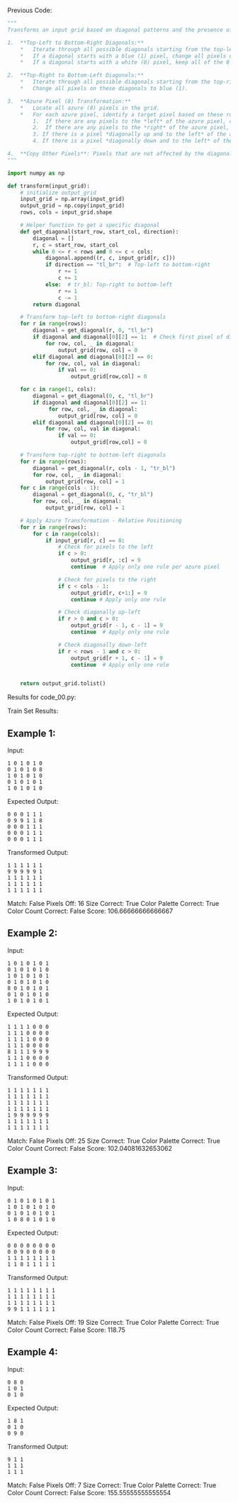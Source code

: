 
Previous Code:
```python
"""
Transforms an input grid based on diagonal patterns and the presence of azure (8) pixels.

1.  **Top-Left to Bottom-Right Diagonals:**
    *   Iterate through all possible diagonals starting from the top-left to the bottom-right.
    *   If a diagonal starts with a blue (1) pixel, change all pixels on that diagonal to white (0).
    *   If a diagonal starts with a white (0) pixel, keep all of the 0 pixels as 0.

2.  **Top-Right to Bottom-Left Diagonals:**
    *   Iterate through all possible diagonals starting from the top-right to the bottom-left.
    *   Change all pixels on these diagonals to blue (1).

3.  **Azure Pixel (8) Transformation:**
    *   Locate all azure (8) pixels in the grid.
    *   For each azure pixel, identify a target pixel based on these rules (only one applies per example, check in listed order):
        1.  If there are any pixels to the *left* of the azure pixel, change them to maroon (9). (Example 1)
        2.  If there are any pixels to the *right* of the azure pixel, change them to maroon (9). (Example 2)
        3. If there is a pixel *diagonally up and to the left* of the azure pixel, change this pixel to maroon (9). (Example 3)
        4. If there is a pixel *diagonally down and to the left* of the azure pixel, change this pixel to maroon (9). (Example 4)

4.  **Copy Other Pixels**: Pixels that are not affected by the diagonal transformations or the azure transformation, must remain unchanged.
"""

import numpy as np

def transform(input_grid):
    # initialize output_grid
    input_grid = np.array(input_grid)
    output_grid = np.copy(input_grid)
    rows, cols = input_grid.shape

    # Helper function to get a specific diagonal
    def get_diagonal(start_row, start_col, direction):
        diagonal = []
        r, c = start_row, start_col
        while 0 <= r < rows and 0 <= c < cols:
            diagonal.append((r, c, input_grid[r, c]))
            if direction == "tl_br":  # Top-left to bottom-right
                r += 1
                c += 1
            else:  # tr_bl: Top-right to bottom-left
                r += 1
                c -= 1
        return diagonal

    # Transform top-left to bottom-right diagonals
    for r in range(rows):
        diagonal = get_diagonal(r, 0, "tl_br")
        if diagonal and diagonal[0][2] == 1:  # Check first pixel of diagonal
            for row, col, _ in diagonal:
                output_grid[row, col] = 0
        elif diagonal and diagonal[0][2] == 0:
            for row, col, val in diagonal:
                if val == 0:
                    output_grid[row,col] = 0

    for c in range(1, cols):
        diagonal = get_diagonal(0, c, "tl_br")
        if diagonal and diagonal[0][2] == 1:
             for row, col, _ in diagonal:
                output_grid[row, col] = 0
        elif diagonal and diagonal[0][2] == 0:
            for row, col, val in diagonal:
                if val == 0:
                    output_grid[row,col] = 0

    # Transform top-right to bottom-left diagonals
    for r in range(rows):
        diagonal = get_diagonal(r, cols - 1, "tr_bl")
        for row, col, _ in diagonal:
            output_grid[row, col] = 1
    for c in range(cols - 1):
        diagonal = get_diagonal(0, c, "tr_bl")
        for row, col, _ in diagonal:
            output_grid[row, col] = 1

    # Apply Azure Transformation - Relative Positioning
    for r in range(rows):
        for c in range(cols):
            if input_grid[r, c] == 8:
                # Check for pixels to the left
                if c > 0:
                    output_grid[r, :c] = 9
                    continue  # Apply only one rule per azure pixel

                # Check for pixels to the right
                if c < cols - 1:
                    output_grid[r, c+1:] = 9
                    continue # Apply only one rule

                # Check diagonally up-left
                if r > 0 and c > 0:
                    output_grid[r - 1, c - 1] = 9
                    continue  # Apply only one rule

                # Check diagonally down-left
                if r < rows - 1 and c > 0:
                    output_grid[r + 1, c - 1] = 9
                    continue  # Apply only one rule


    return output_grid.tolist()
```
Results for code_00.py:

Train Set Results:

## Example 1:
Input:
```
1 0 1 0 1 0
0 1 0 1 0 8
1 0 1 0 1 0
0 1 0 1 0 1
1 0 1 0 1 0
```
Expected Output:
```
0 0 0 1 1 1
0 9 9 1 1 8
0 0 0 1 1 1
0 0 0 1 1 1
0 0 0 1 1 1
```
Transformed Output:
```
1 1 1 1 1 1
9 9 9 9 9 1
1 1 1 1 1 1
1 1 1 1 1 1
1 1 1 1 1 1
```
Match: False
Pixels Off: 16
Size Correct: True
Color Palette Correct: True
Color Count Correct: False
Score: 106.66666666666667

## Example 2:
Input:
```
1 0 1 0 1 0 1
0 1 0 1 0 1 0
1 0 1 0 1 0 1
0 1 0 1 0 1 0
8 0 1 0 1 0 1
0 1 0 1 0 1 0
1 0 1 0 1 0 1
```
Expected Output:
```
1 1 1 1 0 0 0
1 1 1 0 0 0 0
1 1 1 1 0 0 0
1 1 1 0 0 0 0
8 1 1 1 9 9 9
1 1 1 0 0 0 0
1 1 1 1 0 0 0
```
Transformed Output:
```
1 1 1 1 1 1 1
1 1 1 1 1 1 1
1 1 1 1 1 1 1
1 1 1 1 1 1 1
1 9 9 9 9 9 9
1 1 1 1 1 1 1
1 1 1 1 1 1 1
```
Match: False
Pixels Off: 25
Size Correct: True
Color Palette Correct: True
Color Count Correct: False
Score: 102.04081632653062

## Example 3:
Input:
```
0 1 0 1 0 1 0 1
1 0 1 0 1 0 1 0
0 1 0 1 0 1 0 1
1 0 8 0 1 0 1 0
```
Expected Output:
```
0 0 0 0 0 0 0 0
0 0 9 0 0 0 0 0
1 1 1 1 1 1 1 1
1 1 8 1 1 1 1 1
```
Transformed Output:
```
1 1 1 1 1 1 1 1
1 1 1 1 1 1 1 1
1 1 1 1 1 1 1 1
9 9 1 1 1 1 1 1
```
Match: False
Pixels Off: 19
Size Correct: True
Color Palette Correct: True
Color Count Correct: False
Score: 118.75

## Example 4:
Input:
```
0 8 0
1 0 1
0 1 0
```
Expected Output:
```
1 8 1
0 1 0
0 9 0
```
Transformed Output:
```
9 1 1
1 1 1
1 1 1
```
Match: False
Pixels Off: 7
Size Correct: True
Color Palette Correct: True
Color Count Correct: False
Score: 155.55555555555554
